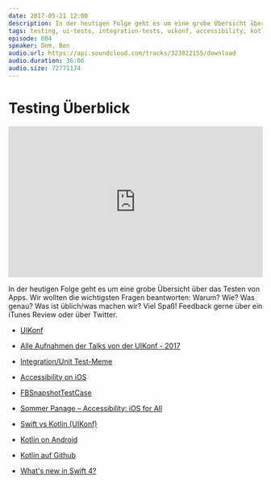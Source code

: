 ```yaml
---
date: 2017-05-21 12:00
description: In der heutigen Folge geht es um eine grobe Übersicht über das Testen von Apps. Wir wollten die wichtigsten Fragen beantworten: Warum? Wie? Was genau? Was ist üblich/was machen wir?
tags: testing, ui-tests, integration-tests, uikonf, accessibility, kotlin
episode: 004
speaker: Dom, Ben
audio.url: https://api.soundcloud.com/tracks/323822155/download
audio.duration: 36:06
audio.size: 72771174
---
```

# Testing Überblick

<iframe width="100%" height="300" scrolling="no" frameborder="no" src="https://w.soundcloud.com/player/?url=https%3A//api.soundcloud.com/tracks/323822155&amp;auto_play=false&amp;hide_related=true&amp;show_comments=true&amp;show_user=true&amp;show_reposts=false&amp;visual=true"></iframe>

In der heutigen Folge geht es um eine grobe Übersicht über das Testen von Apps. Wir wollten die wichtigsten Fragen beantworten: Warum? Wie? Was genau? Was ist üblich/was machen wir? Viel Spaß!
Feedback gerne über ein iTunes Review oder über Twitter.

- [UIKonf](http://www.uikonf.com/)
- [Alle Aufnahmen der Talks von der UIKonf - 2017](https://www.youtube.com/playlist?list=PLdr22uU_wISqntV4tQmx9H6sj9gMtj7nG)
 
- [Integration/Unit Test-Meme](https://pbs.twimg.com/media/CZX0O-tWQAAeaLi.jpg)
- [Accessibility on iOS](https://developer.apple.com/accessibility/ios/)
- [FBSnapshotTestCase](https://github.com/facebook/ios-snapshot-test-case)
 
- [Sommer Panage – Accessibility: iOS for All](https://www.youtube.com/watch?v=G01Ac5njNSs)
- [Swift vs Kotlin (UIKonf)](https://www.youtube.com/watch?v=_DuGaAkQSnM)

- [Kotlin on Android](https://blog.jetbrains.com/kotlin/2017/05/kotlin-on-android-now-official/)
- [Kotlin auf Github](https://github.com/JetBrains/kotlin)
- [What's new in Swift 4?](https://github.com/ole/whats-new-in-swift-4)
